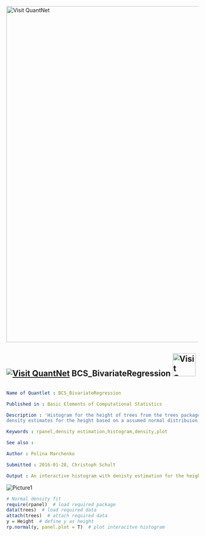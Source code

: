 
[<img src="https://github.com/QuantLet/Styleguide-and-FAQ/blob/master/pictures/banner.png" width="880" alt="Visit QuantNet">](http://quantlet.de/index.php?p=info)

## [<img src="https://github.com/QuantLet/Styleguide-and-Validation-procedure/blob/master/pictures/qloqo.png" alt="Visit QuantNet">](http://quantlet.de/) **BCS_BivariateRegression** [<img src="https://github.com/QuantLet/Styleguide-and-Validation-procedure/blob/master/pictures/QN2.png" width="60" alt="Visit QuantNet 2.0">](http://quantlet.de/d3/ia)

```yaml

Name of Quantlet : BCS_BivariateRegression

Published in : Basic Elements of Computational Statistics

Description : 'Histogram for the height of trees from the trees package. It is possible to display
density estimates for the height based on a assumed normal distribuion and estimated density.'

Keywords : rpanel,density estimation,histogram,density,plot

See also :

Author : Polina Marchenko

Submitted : 2016-01-28, Christoph Schult

Output : An interactive histogram with denisty estimation for the height of trees.

```

![Picture1](BCS_NormalDensityFit.png)


```r
# Normal density fit
require(rpanel)  # load required package
data(trees)  # load required data
attach(trees)  # attach required data
y = Height  # define y as height
rp.normal(y, panel.plot = T)  # plot interacitve histogram
```